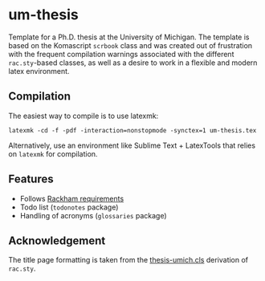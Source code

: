 # um-thesis

Template for a Ph.D. thesis at the University of Michigan. The template is based on the Komascript ```scrbook``` class and was created out of frustration with the frequent compilation warnings associated with the different ```rac.sty```-based classes, as well as a desire to work in a flexible and modern latex environment. 

## Compilation
The easiest way to compile is to use latexmk:
```
latexmk -cd -f -pdf -interaction=nonstopmode -synctex=1 um-thesis.tex
```
Alternatively, use an environment like Sublime Text + LatexTools that relies on ```latexmk``` for compilation.

## Features
 - Follows [Rackham requirements](http://www.rackham.umich.edu/content/formatting-dissertation)
 - Todo list (```todonotes``` package)
 - Handling of acronyms (```glossaries``` package) 
 
## Acknowledgement

The title page formatting is taken from the [thesis-umich.cls](http://www-personal.umich.edu/~dalle/codes/thesis-umich/downloads/thesis-umich.cls) derivation of ```rac.sty```.
